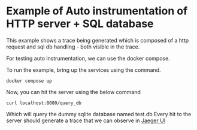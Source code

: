 # Example of Auto instrumentation of HTTP server + SQL database

This example shows a trace being generated which is composed of a http request and sql db handling -
both visible in the trace.

For testing auto instrumentation, we can use the docker compose.

To run the example, bring up the services using the command.

```
docker compose up 
```

Now, you can hit the server using the below command

```
curl localhost:8080/query_db
```

Which will query the dummy sqlite database named test.db
Every hit to the server should generate a trace that we can observe in [Jaeger UI](http://localhost:16686/)
